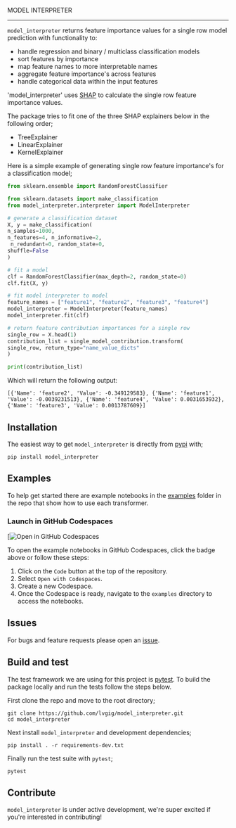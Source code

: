 MODEL INTERPRETER

----

`model_interpreter` returns feature importance values for a single row model prediction with functionality to:
- handle regression and binary / multiclass classification models
- sort features by importance
- map feature names to more interpretable names
- aggregate feature importance's across features
- handle categorical data within the input features

'model_interpreter' uses [SHAP](https://github.com/shap/shap) to calculate the single row feature importance values.

The package tries to fit one of the three SHAP explainers below in the following order;

- TreeExplainer
- LinearExplainer
- KernelExplainer

Here is a simple example of generating single row feature importance's for a classification model;

```python
from sklearn.ensemble import RandomForestClassifier

from sklearn.datasets import make_classification
from model_interpreter.interpreter import ModelInterpreter

# generate a classification dataset
X, y = make_classification(
n_samples=1000, 
n_features=4, n_informative=2,
 n_redundant=0, random_state=0, 
shuffle=False
)

# fit a model
clf = RandomForestClassifier(max_depth=2, random_state=0)
clf.fit(X, y)

# fit model interpreter to model
feature_names = ["feature1", "feature2", "feature3", "feature4"]
model_interpreter = ModelInterpreter(feature_names)
model_interpreter.fit(clf)

# return feature contribution importances for a single row
single_row = X.head(1)
contribution_list = single_model_contribution.transform(
single_row, return_type="name_value_dicts"
)

print(contribution_list)

```

Which will return the following output:
```
[{'Name': 'feature2', 'Value': -0.349129583}, {'Name': 'feature1', 'Value': -0.0039231513}, {'Name': 'feature4', 'Value': 0.0031653932}, {'Name': 'feature3', 'Value': 0.0013787609}]
```


## Installation

The easiest way to get `model_interpreter` is directly from [pypi](https://pypi.org/project/model_interpreter/) with;

 `pip install model_interpreter`


## Examples

To help get started there are example notebooks in the [examples](https://github.com/lvgig/model_interpreter/tree/main/examples) folder in the repo that show how to use each transformer.

### Launch in GitHub Codespaces

[![Open in GitHub Codespaces](todo)

To open the example notebooks in GitHub Codespaces, click the badge above or follow these steps:

1. Click on the `Code` button at the top of the repository.
2. Select `Open with Codespaces`.
3. Create a new Codespace.
4. Once the Codespace is ready, navigate to the `examples` directory to access the notebooks.

## Issues

For bugs and feature requests please open an [issue](https://github.com/lvgig/model_interpreter/issues).

## Build and test

The test framework we are using for this project is [pytest](https://docs.pytest.org/en/stable/). To build the package locally and run the tests follow the steps below.

First clone the repo and move to the root directory;

```shell
git clone https://github.com/lvgig/model_interpreter.git
cd model_interpreter
```

Next install `model_interpreter` and development dependencies;

```shell
pip install . -r requirements-dev.txt
```

Finally run the test suite with `pytest`;

```shell
pytest
```

## Contribute

`model_interpreter` is under active development, we're super excited if you're interested in contributing! 
